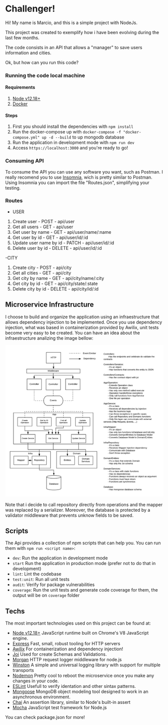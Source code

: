 # Challenger!

Hi! My name is Marcio, and this is a simple project with NodeJs.

This project was created to exemplify how i have been evolving during the last few months.

The code consists in an API that allows a "manager" to save users information and cities.

Ok, but how can you run this code? 

### Running the code local machine

#### Requirements
1. [Node v12.18+](http://nodejs.org/)
2. [Docker](https://www.docker.com/products/docker-desktop)

#### Steps

1. First you should install the dependencies with `npm install`
2. Run the docker-compose up with `docker-compose -f "docker-compose.yml" up -d --build` to up mongodb database
3. Run the application in development mode with `npm run dev`
4. Access `https://localhost:3000` and you're ready to go!

### Consuming API

To consume the API you can use any software you want, such as Postman. I really recomend you to use [Insomnia](https://insomnia.rest/download), wich
is pretty similar to Postman. Using Insomnia you can import the file "Routes.json", simplifying your testing.

### Routes

- USER 

1. Create user - POST - api/user
2. Get all users - GET - api/user
3. Get user by name - GET - api/user/name/:name
4. Get user by id - GET - api/user/id/:id
5. Update user name by id - PATCH - api/user/id/:id
6. Delete user by id - DELETE - api/user/id/:id

-CITY

1. Create city - POST - api/city
2. Get all cities - GET - api/city
3. Get city by name - GET - api/city/name/:city
4. Get city by id - GET - api/city/state/:state
5. Delete city by id - DELETE - api/city/id/:id

## Microservice Infrastructure

I choose to build and organize the application using an infraestructure that allows dependency injection to be implemented. Once you use
dependency injection, what was based in containerization provided by Awilix, unit tests become very easy to be created. You can have an idea about the infraestructure analizing the image bellow:

![](./arch.png)

Note that i decide to call repository directly from operations and the mapper was replaced by a serializer. Moreover, the database is 
protected by a validator middleware that prevents unknow fields to be saved.

## Scripts

The Api provides a collection of npm scripts that can help you. You can run them with `npm run <script name>`:

- `dev`: Run the application in development mode
- `start` Run the application in production mode (prefer not to do that in development)
- `lint`: Lint the codebase
- `test:unit`: Run all unit tests
- `audit`: Verify for package vulnerabilities
- `coverage`: Run the unit tests and generate code coverage for them, the output will be on `coverage` folder

## Techs

The most important technologies used on this project can be found at: 

- [Node v12.18+](http://nodejs.org/) JavaScript runtime built on Chrome's V8 JavaScript engine.
- [Express](https://npmjs.com/package/express) Fast, small, robust tooling for HTTP servers
- [Awilix](https://www.npmjs.com/package/awilix) For containerization and dependency injection!
- [Joi](https://www.npmjs.com/package/joi) Used for create Schemas and Validations.
- [Morgan](https://www.npmjs.com/package/morgan) HTTP request logger middleware for node.js
- [Winston](https://www.npmjs.com/package/winston) A simple and universal logging library with support for multiple transports
- [Nodemon](https://www.npmjs.com/package/nodemon) Pretty cool to reboot the microservice once you make any changes in your code.
- [ESLint](https://www.npmjs.com/package/eslint) Usefull to verify identation and other sintax patterns.
- [Mongoose](https://www.npmjs.com/package/mongoose) MongoDB object modeling tool designed to work in an asynchronous environment.
- [Chai](https://www.npmjs.com/package/chai) An assertion library, similar to Node's built-in assert
- [Mocha](https://www.npmjs.com/package/mocha) JavaScript test framework for Node.js 

You can check package.json for more!
